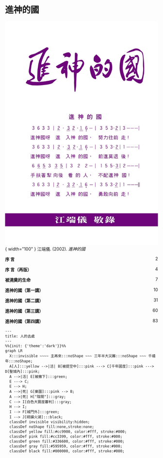 # 進神的國
![](../images/cover/進神的國.webp){ width="100" }
江端儀. (2002). *進神的國*

**序 言** <span style="float: right;">2</span>

**序 言（再版）** <span style="float: right;">4</span>

**被澆奠的生命** <span style="float: right;">7</span>

**進神的國（第一講）** <span style="float: right;">10</span>

**進神的國（第二講）** <span style="float: right;">31</span>

**進神的國（第三講）** <span style="float: right;">60</span>

**進神的國（第四講）** <span style="float: right;">83</span>

``` mermaid
---
title: 人的去處
---
%%{init: {'theme':'dark'}}%%
graph LR
  X:::invisible ~~~~ 主再來:::noShape ~~~ 三年半大災難:::noShape ~~~ 千禧年:::noShape;
  A[人]:::yellow -->|活| B[被提空中]:::pink ---> C[千年國度]:::pink ---> D[聖城內]:::pink;
  A -->|活| E[被撇下]:::green;
  E ---> C;
  E --> H;
  A -->|死| G[樂園]:::pink --> B;
  A -->|死| H["陰間"]:::gray;
  C --> I[白色大寶座審判]:::gray;
  H --> I;
  I --> F[城門外]:::green;
  I --> J[硫磺火湖]:::black;
  classDef invisible visibility:hidden;
  classDef noShape fill:none,stroke:none;
  classDef yellow fill:#cc9900, color:#fff, stroke:#000;
  classDef pink fill:#cc3399, color:#fff, stroke:#000;
  classDef green fill:#336600, color:#fff, stroke:#000;
  classDef gray fill:#595959, color:#fff, stroke:#000;
  classDef black fill:#000000, color:#fff, stroke:#000;
```
